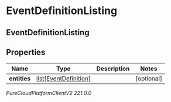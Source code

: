 # EventDefinitionListing

## EventDefinitionListing

## Properties

|Name | Type | Description | Notes|
|------------ | ------------- | ------------- | -------------|
| **entities** | [list[EventDefinition]](EventDefinition) |  | [optional] |



_PureCloudPlatformClientV2 221.0.0_
